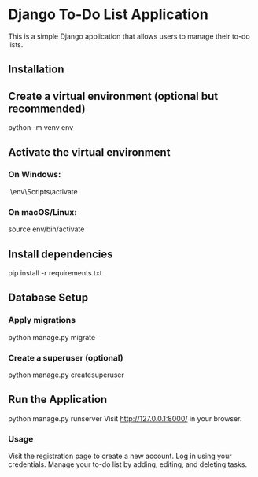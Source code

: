 # Django To-Do List Application

This is a simple Django application that allows users to manage their to-do lists.

## Installation

##  Create a virtual environment (optional but recommended)

python -m venv env

## Activate the virtual environment
### On Windows:

.\env\Scripts\activate


### On macOS/Linux:


source env/bin/activate

##  Install dependencies

pip install -r requirements.txt

## Database Setup

### Apply migrations

python manage.py migrate

### Create a superuser (optional)

python manage.py createsuperuser


## Run the Application

python manage.py runserver
Visit http://127.0.0.1:8000/ in your browser.


### Usage

Visit the registration page to create a new account.
Log in using your credentials.
Manage your to-do list by adding, editing, and deleting tasks.